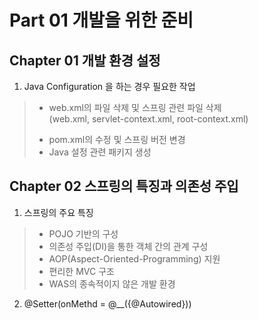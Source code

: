 # Part 01 개발을 위한 준비


## Chapter 01 개발 환경 설정


1. Java Configuration 을 하는 경우 필요한 작업
>   + web.xml의 파일 삭제 및 스프링 관련 파일 삭제  
>    (web.xml, servlet-context.xml, root-context.xml)
>   - pom.xml의 수정 및 스프링 버전 변경
>   - Java 설정 관련 패키지 생성


## Chapter 02 스프링의 특징과 의존성 주입

1. 스프링의 주요 특징
 >  - POJO 기반의 구성
 >  - 의존성 주입(DI)을 통한 객체 간의 관계 구성
 >  - AOP(Aspect-Oriented-Programming) 지원
 >  - 편리한 MVC 구조
 >  - WAS의 종속적이지 않은 개발 환경

 2. @Setter(onMethd = @__({@Autowired}))